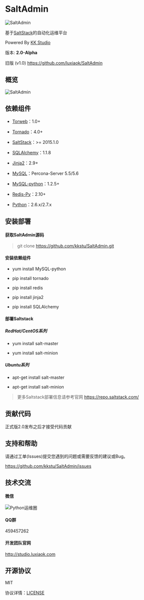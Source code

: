 SaltAdmin
=========

![SaltAdmin](https://github.com/luxiaok/SaltAdmin/raw/master/static/images/SaltAdminLogo.jpg)

基于[SaltStack](https://github.com/saltstack/salt)的自动化运维平台

Powered By [KK Studio](http://github.com/kkstu)

版本: **2.0-Alpha**

旧版 (v1.0) https://github.com/luxiaok/SaltAdmin


## 概览

![SaltAdmin](http://git.luxiaok.com:82/xiaok/SaltAdmin/raw/master/static/img/screenshot/login.jpg)


## 依赖组件

- [Torweb](https://github.com/kkstu/Torweb)：1.0+

- [Tornado](http://www.tornadoweb.org/)：4.0+

- [SaltStack](https://github.com/saltstack/salt)：>= 2015.1.0

- [SQLAlchemy](http://www.sqlalchemy.org/)：1.1.8

- [Jinja2](http://jinja.pocoo.org/)：2.9+

- [MySQL](http://www.percona.com/)：Percona-Server 5.5/5.6

- [MySQL-python](http://pypi.python.org/pypi/MySQL-python)：1.2.5+

- [Redis-Py](https://github.com/andymccurdy/redis-py)：2.10+

- [Python](http://www.python.org)：2.6.x/2.7.x


## 安装部署

#### 获取SaltAdmin源码

> git clone https://github.com/kkstu/SaltAdmin.git

#### 安装依赖组件

- yum install MySQL-python

- pip install tornado

- pip install redis

- pip install jinja2

- pip install SQLAlchemy

#### 部署Saltstack

##### RedHat/CentOS系列

-  yum install salt-master

-  yum install salt-minion

##### Ubuntu系列

- apt-get install salt-master

- apt-get install salt-minion

> 更多Saltstack部署信息请参考官网 https://repo.saltstack.com/


## 贡献代码

正式版2.0发布之后才接受代码贡献


## 支持和帮助

请通过工单(Issues)提交您遇到的问题或需要反馈的建议或Bug。

https://github.com/kkstu/SaltAdmin/issues


## 技术交流

#### 微信

![Python运维圈](https://github.com/luxiaok/SaltAdmin/raw/master/static/images/ops_circle_qrcode.jpg)

#### QQ群

459457262


#### 开发团队官网

http://studio.luxiaok.com


## 开源协议

MIT

协议详情：[LICENSE](http://git.luxiaok.com:82/xiaok/SaltAdmin/src/master/LICENSE)

